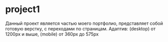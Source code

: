 # project1
Данный проект является частью моего портфолио, представляет собой готовую верстку, с переходами по страницам.
Адаптив: (desktop) от 1200px и выше, (mobile) от 360px до 575px
